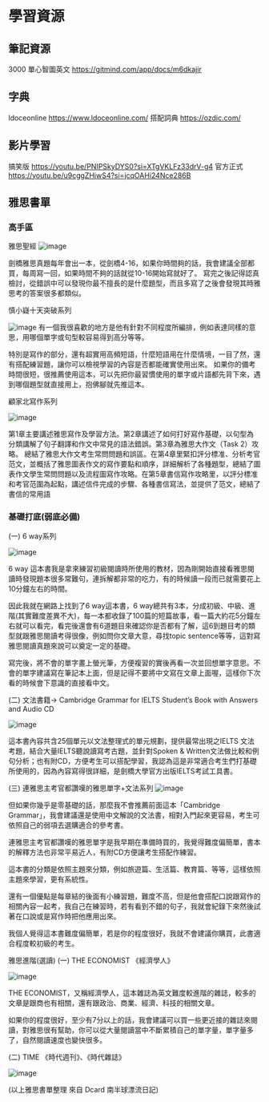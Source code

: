 #  學習資源
## 筆記資源

3000 單心智圖英文 https://gitmind.com/app/docs/m6dkajir

## 字典
ldoceonline https://www.ldoceonline.com/
搭配詞典 https://ozdic.com/

## 影片學習

搞笑版 https://youtu.be/PNIPSkyDYS0?si=XTgVKLFz33drV-g4
官方正式 https://youtu.be/u9cggZHjwS4?si=jcqOAHi24Nce286B




## 雅思書單

### 高手區

雅思聖經
![image](https://github.com/PicassoEason/learning_note/assets/87004138/026f1c96-4032-40af-9230-d81fc752eb57)

劍橋雅思真題每年會出一本，從劍橋4-16，如果你時間夠的話，我會建議全部都買，每周寫一回，如果時間不夠的話就從10-16開始寫就好了。
寫完之後記得認真檢討，從錯誤中可以發現你最不擅長的是什麼題型，而且多寫了之後會發現其時雅思考的答案很多都類似。

 慎小嶷十天突破系列
 
 ![image](https://github.com/PicassoEason/learning_note/assets/87004138/8250390b-e968-447f-85db-941c7582d31b)
有一個我很喜歡的地方是他有針對不同程度所編排，例如表達同樣的意思，用哪個單字或句型較容易得到高分等等。

特別是寫作的部分，還有超實用高頻短語，什麼短語用在什麼情境，一目了然，還有搭配練習題，讓你可以檢視學習的內容是否都能確實使用出來。
如果你的備考時間很短，很推薦使用這本，可以先把你最習慣使用的單字或片語都先背下來，遇到哪個題型就直接用上，抱佛腳就先推這本。

顧家北寫作系列

![image](https://github.com/PicassoEason/learning_note/assets/87004138/d90ad3ce-c097-432a-bd59-8c2c992be8c0)

第1章主要講述雅思寫作及學習方法。第2章講述了如何打好寫作基礎，以句型為分類講解了句子翻譯和作文中常見的語法錯誤。第3章為雅思大作文（Task 2）攻略。
總結了雅思大作文考生常問問題和誤區。在第4章里緊扣評分標准、分析考官范文，並概括了雅思圖表作文的寫作要點和順序，詳細解析了各種題型，總結了圖表作文學生常問問題以及流程圖寫作攻略。在第5章書信寫作攻略里，以評分標准和考官范圍為起點，講述信件完成的步驟、各種書信寫法，並提供了范文，總結了書信的常用語

### 基礎打底(弱底必備)
(一) 6 way系列

![image](https://github.com/PicassoEason/learning_note/assets/87004138/93819101-d668-4b20-8489-773eeeba9175)

6 way 這本書我是拿來練習初級閱讀時所使用的教材，因為剛開始直接看雅思閱讀時發現題本很多常難句，連拆解都非常的吃力，有的時候讀一段而已就需要花上10分鐘左右的時間。

因此我就在網路上找到了6 way這本書，6 way總共有3本，分成初級、中級、進階(其實難度差異不大)，每一本都收錄了100篇的短篇故事，看一篇大約花5分鐘左右就可以看完，看完後還會有6道題目來確認你是否都有了解，這6到題目考的類型就跟雅思閱讀考得很像，例如問你文章大意，尋找topic sentence等等，這對寫雅思閱讀真題來說可以奠定一定的基礎。
 
寫完後，將不會的單字畫上螢光筆，方便複習的實後再看一次並回想單字意思。不會的單字建議寫在筆記本上面，但是記得不要將中文寫在文章上面喔，這樣你下次看的時候會下意識的直接看中文。

(二) 文法書籍→ Cambridge Grammar for IELTS Student’s Book with Answers and Audio CD

![image](https://github.com/PicassoEason/learning_note/assets/87004138/65b38033-b8f0-45f9-b63f-d73e79b7e126)

這本書內容共含25個單元以文法整理式的單元規劃，提供最常出現之IELTS 文法考題，結合大量IELTS聽說讀寫考古題，並針對Spoken & Written文法做比較和例句分析；也有附CD，方便考生可以搭配學習，我認為這是非常適合考生們打基礎所使用的，因為內容寫得很詳細，是劍橋大學官方出版IELTS考試工具書。

(三) 連雅思主考官都讚嘆的雅思單字+文法系列
![image](https://github.com/PicassoEason/learning_note/assets/87004138/95bf8b7f-4ebd-4f75-b57f-9d71a9ade079)

但如果你幾乎是零基礎的話，那麼我不會推薦前面這本「Cambridge Grammar」，我會建議還是使用中文解說的文法書，相對入門起來更容易，考生可依照自己的弱項去選購適合的參考書。

連雅思主考官都讚嘆的雅思單字是我早期在準備時買的，我覺得難度偏簡單，書本的解釋方法也非常平易近人，有附CD方便讓考生搭配作練習。

這本書的分類是依照主題來分類，例如旅遊篇、生活篇、教育篇、等等，這樣依照主題來學習，更有系統性。

還有一個優點是每章結的後面有小練習題，難度不高，但是他會搭配口說跟寫作的相關內容一起考，我自己在練習時，若有看到不錯的句子，我就會紀錄下來然後試著在口說或是寫作時把他應用出來。

我個人覺得這本書難度偏簡單，若是你的程度很好，我就不會建議你購買，此書適合程度較初級的考生。

雅思進階(選讀)
(一) THE ECONOMIST 《經濟學人》

![image](https://github.com/PicassoEason/learning_note/assets/87004138/631e3f68-0724-4d1f-864c-9c476ca90774)

THE ECONOMIST，又稱經濟學人，這本雜誌為英文難度較進階的雜誌，較多的文章是跟商也有相關，還有跟政治、商業、經濟、科技的相關文章。

如果你的程度很好，至少有7分以上的話，我會建議可以買一些更近接的雜誌來閱讀，對雅思很有幫助，你可以從大量閱讀當中不斷累積自己的單字量，單字量多了，自然閱讀速度也變快很多。

(二) TIME 《時代週刊》、《時代雜誌》

![image](https://github.com/PicassoEason/learning_note/assets/87004138/8430895d-d4d2-4c47-81fb-db590d731214)

(以上雅思書單整理 來自 Dcard 南半球漂流日記)


